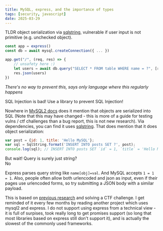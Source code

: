 ```yaml
---
title: MySQL, express, and the importance of types
tags: [security, javascript]
date: 2025-03-29
---
```


TLDR object serialization via [sqlstring](https://www.npmjs.com/package/sqlstring), vulnerable if user input is not primitive (e.g. unchecked object).

```js
const app = express()
const db = await mysql.createConnection({ ... })

app.get("/", (req, res) => {
    // unsafety here :)
    let users = await db.query("SELECT * FROM table WHERE name = ?", [req.query.name])
    res.json(users)
})
```

*There's no way to prevent this, says only language where this regularly happens*

SQL Injection is bad! Use a library to prevent SQL Injection!

Nowhere in [MySQL2 docs](https://sidorares.github.io/node-mysql2/docs) does it mention that objects are serialized into SQL (Note that this may have changed - this is more of a guide for testing vulns / ctf challenges than a bug report, this is not new research). Via dependencies, you can find it uses [sqlstring](https://www.npmjs.com/package/sqlstring). That does mention that it does object serialization:

```js
var post = {id: 1, title: 'Hello MySQL'};
var sql = SqlString.format('INSERT INTO posts SET ?', post);
console.log(sql); // INSERT INTO posts SET `id` = 1, `title` = 'Hello MySQL'
```

But wait! Query is surely just string?  
No

Express parses query string like `name[obj]=val`. And MySQL accepts `1 = 1 = 1`. Also, people often allow both urlencoded and json as input, even if their pages use urlencoded forms, so try submitting a JSON body with a similar payload.

This is based on [previous research](https://flatt.tech/research/posts/finding-an-unseen-sql-injection-by-bypassing-escape-functions-in-mysqljs-mysql/) and solving a CTF challenge. I get reminded of it every few months by reading another project which uses mysql2 and express. I do not support using express from a technical view - it is full of surpises, took really long to get promises support (so long that most libraries based on express still don't support it), and is actually the slowest of the commonly used frameworks.
